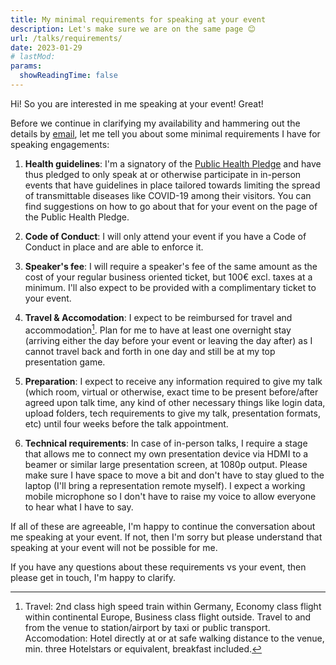 ```yaml
---
title: My minimal requirements for speaking at your event
description: Let's make sure we are on the same page 😊
url: /talks/requirements/
date: 2023-01-29
# lastMod:
params:
  showReadingTime: false
---
```


Hi! So you are interested in me speaking at your event! Great!

Before we continue in clarifying my availability and hammering out the details by [email](mailto:gina@foosel.net), let me tell you about some minimal requirements I have for speaking engagements:

1. **Health guidelines**: I'm a signatory of the [Public Health Pledge](https://phpledge.com/) and have thus pledged to only speak at or otherwise participate in in-person events that have guidelines in place tailored towards limiting the spread of transmittable diseases like COVID-19 among their visitors. You can find suggestions on how to go about that for your event on the page of the Public Health Pledge.

2. **Code of Conduct**: I will only attend your event if you have a Code of Conduct in place and are able to enforce it.

3. **Speaker's fee**: I will require a speaker's fee of the same amount as the cost of your regular business oriented ticket, but 100€ excl. taxes at a minimum. I'll also expect to be provided with a complimentary ticket to your event.

4. **Travel & Accomodation**: I expect to be reimbursed for travel and accommodation[^1]. Plan for me to have at least one overnight stay (arriving either the day before your event or leaving the day after) as I cannot travel back and forth in one day and still be at my top presentation game. 

5. **Preparation**: I expect to receive any information required to give my talk (which room, virtual or otherwise, exact time to be present before/after agreed upon talk time, any kind of other necessary things like login data, upload folders, tech requirements to give my talk, presentation formats, etc) until four weeks before the talk appointment.

6. **Technical requirements**: In case of in-person talks, I require a stage that allows me to connect my own presentation device via HDMI to a beamer or similar large presentation screen, at 1080p output. Please make sure I have space to move a bit and don't have to stay glued to the laptop (I'll bring a representation remote myself). I expect a working mobile microphone so I don't have to raise my voice to allow everyone to hear what I have to say.

If all of these are agreeable, I'm happy to continue the conversation about me speaking at your event. If not, then I'm sorry but please understand that speaking at your event will not be possible for me.

If you have any questions about these requirements vs your event, then please get in touch, I'm happy to clarify.

[^1]: Travel: 2nd class high speed train within Germany, Economy class flight within continental Europe, Business class flight outside. Travel to and from the venue to station/airport by taxi or public transport. Accomodation: Hotel directly at or at safe walking distance to the venue, min. three Hotelstars or equivalent, breakfast included.